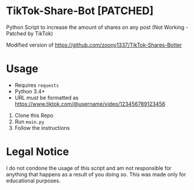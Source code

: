 # TikTok-Share-Bot [PATCHED]
Python Script to increase the amount of shares on any post (Not Working - Patched by TikTok)

Modified version of https://github.com/zoony1337/TikTok-Shares-Botter

# Usage

* Requires `requests`
* Python 3.4+
* URL must be formatted as https://www.tiktok.com/@username/video/123456789123456


1. Clone this Repo
2. Run `main.py`
3. Follow the instructions

# Legal Notice

I do not condone the usage of this script and am not responsible for anything that happens as a result of you doing so. This was made only for educational purposes.

